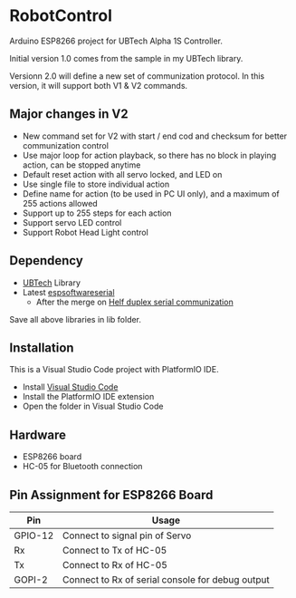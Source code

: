 # RobotControl

Arduino ESP8266 project for UBTech Alpha 1S Controller.

Initial version 1.0 comes from the sample in my UBTech library.

Versionn 2.0 will define a new set of communization protocol.
In this version, it will support both V1 & V2 commands.


## Major changes in V2

- New command set for V2 with start / end cod and checksum for better communization control
- Use major loop for action playback, so there has no block in playing action, can be stopped anytime
- Default reset action with all servo locked, and LED on
- Use single file to store individual action
- Define name for action (to be used in PC UI only), and a maximum of 255 actions allowed
- Support up to 255 steps for each action
- Support servo LED control
- Support Robot Head Light control


## Dependency

- [UBTech] Library 
- Latest [espsoftwareserial] 
  - After the merge on [Helf duplex serial communization]

Save all above libraries in lib folder.

## Installation

This is a Visual Studio Code project with PlatformIO IDE.

- Install [Visual Studio Code]
- Install the PlatformIO IDE extension
- Open the folder in Visual Studio Code

## Hardware

- ESP8266 board
- HC-05 for Bluetooth connection

## Pin Assignment for ESP8266 Board

| Pin | Usage |
| ------ | ------ |
| GPIO-12 | Connect to signal pin of Servo |
| Rx | Connect to Tx of HC-05 |
| Tx | Connect to Rx of HC-05 |
| GOPI-2 | Connect to Rx of serial console for debug output 


[UBTech]: <https://github.com/Super169/UBTech.git>
[espsoftwareserial]: <https://github.com/plerup/espsoftwareserial.git>
[Visual Studio Code]: <https://code.visualstudio.com/>
[Helf duplex serial communization]: <https://github.com/plerup/espsoftwareserial/commit/12664f2355be24b49138a83a76de96803e3040d7>